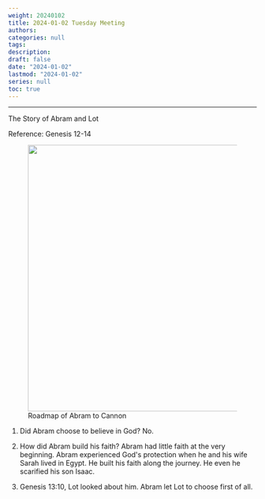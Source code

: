 ```yaml
---
weight: 20240102
title: 2024-01-02 Tuesday Meeting
authors:
categories: null
tags:
description: 
draft: false
date: "2024-01-02"
lastmod: "2024-01-02"
series: null
toc: true
---
```


<!--more-->
---

The Story of Abram and Lot  

Reference: Genesis 12-14

<figure>
  <img width = "540" src = "/docs/images/abram_to_cannon_roadmap.jpeg"/>
  <figcaption class = "bottom">Roadmap of Abram to Cannon</figcaption>
</figure>

1) Did Abram choose to believe in God? No.  

2) How did Abram build his faith?  Abram had little faith at the very beginning.  Abram experienced God's protection when he and his wife Sarah lived in Egypt. He built his faith along the journey.  He even he scarified his son Isaac.

3) Genesis 13:10, Lot looked about him.  Abram let Lot to choose first of all.




